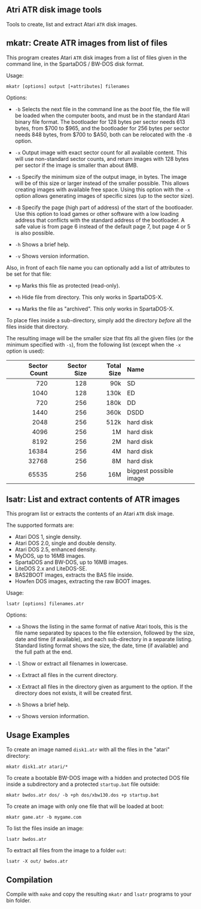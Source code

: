 Atri ATR disk image tools
-------------------------

Tools to create, list and extract Atari `ATR` disk images.

mkatr: Create ATR images from list of files
-------------------------------------------

This program creates Atari `ATR` disk images from a list of files given
in the command line, in the SpartaDOS / BW-DOS disk format.

Usage:

    mkatr [options] output [+attributes] filenames

Options:

- `-b`  Selects the next file in the command line as the _boot_ file,
        the file will be loaded when the computer boots, and must be
        in the standard Atari binary file format.
        The bootloader for 128 bytes per sector needs 613 bytes, from $700 to
        $965, and the bootloader for 256 bytes per sector needs 848 bytes, from
        $700 to $A50, both can be relocated with the `-B` option.

- `-x`  Output image with exact sector count for all available content.
        This will use non-standard sector counts, and return images with
        128 bytes per sector if the image is smaller than about 8MB.

- `-s`  Specify the minimum size of the output image, in bytes. The image
        will be of this size or larger instead of the smaller possible.
        This allows creating images with available free space.
        Using this option with the `-x` option allows generating images of
        specific sizes (up to the sector size).

- `-B`  Specify the page (high part of address) of the start of the bootloader.
        Use this option to load games or other software with a low loading
        address that conflicts with the standard address of the bootloader.  A
        safe value is from page 6 instead of the default page 7, but page 4 or
        5 is also possible.

- `-h`  Shows a brief help.

- `-v`  Shows version information.

Also, in front of each file name you can optionally add a list of attributes to
be set for that file:

- `+p`  Marks this file as protected (read-only).

- `+h`  Hide file from directory. This only works in SpartaDOS-X.

- `+a`  Marks the file as "archived". This only works in SpartaDOS-X.

To place files inside a sub-directory, simply add the directory *before*
all the files inside that directory.

The resulting image will be the smaller size that fits all the given files (or
the minimum specified with `-s`), from the following list (except when the `-x`
option is used):

| Sector Count | Sector Size | Total Size | Name                     |
|         ---: |        ---: |       ---: | :---                     |
|       720    |       128   |      90k   | SD                       |
|      1040    |       128   |     130k   | ED                       |
|       720    |       256   |     180k   | DD                       |
|      1440    |       256   |     360k   | DSDD                     |
|      2048    |       256   |     512k   | hard disk                |
|      4096    |       256   |       1M   | hard disk                |
|      8192    |       256   |       2M   | hard disk                |
|     16384    |       256   |       4M   | hard disk                |
|     32768    |       256   |       8M   | hard disk                |
|     65535    |       256   |      16M   | biggest possible image   |

lsatr: List and extract contents of ATR images
----------------------------------------------

This program list or extracts the contents of an Atari `ATR` disk image.

The supported formats are:

- Atari DOS 1, single density.
- Atari DOS 2.0, single and double density.
- Atari DOS 2.5, enhanced density.
- MyDOS, up to 16MB images.
- SpartaDOS and BW-DOS, up to 16MB images.
- LiteDOS 2.x and LiteDOS-SE.
- BAS2BOOT images, extracts the BAS file inside.
- Howfen DOS images, extracting the raw BOOT images.


Usage:

    lsatr [options] filenames.atr

Options:

- `-a`  Shows the listing in the same format of native Atari tools,
        this is the file name separated by spaces to the file extension,
        followed by the size, date and time (if available), and each
        sub-directory in a separate listing.
        Standard listing format shows the size, the date, time (if available)
        and the full path at the end.

- `-l`  Show or extract all filenames in lowercase.

- `-x`  Extract all files in the current directory.

- `-X`  Extract all files in the directory given as argument to the option. If
        the directory does not exists, it will be created first.

- `-h`  Shows a brief help.

- `-v`  Shows version information.

Usage Examples
--------------

To create an image named `disk1.atr` with all the files in the "atari"
directory:

    mkatr disk1.atr atari/*

To create a bootable BW-DOS image with a hidden and protected DOS file inside
a subdirectory and a protected `startup.bat` file outside:

    mkatr bwdos.atr dos/ -b +ph dos/xbw130.dos +p startup.bat

To create an image with only one file that will be loaded at boot:

    mkatr game.atr -b mygame.com

To list the files inside an image:

    lsatr bwdos.atr

To extract all files from the image to a folder `out`:

    lsatr -X out/ bwdos.atr

Compilation
-----------

Compile with `make` and copy the resulting `mkatr` and `lsatr` programs to your
bin folder.

